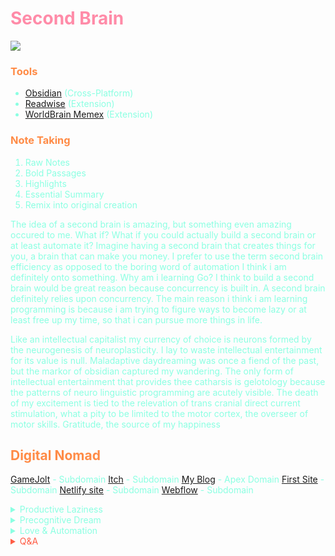 #  <span style='color:#ff8ba8;'> Second Brain</span> 

![](https://media4.giphy.com/media/yoJC2GBlQUYFF12X3W/giphy.gif)

<span style='color:#8bffe2;'>

### <span style='color:#ff8b46;'>Tools</span>
- [Obsidian](https://obsidian.md/) (Cross-Platform) <!-- My favorite tool of the bunch and happens to be the one that i am using right now -->
- [Readwise](https://readwise.io/) (Extension)  <!-- Does the same thing as Memex -->
- [WorldBrain Memex](https://getmemex.com/) (Extension) <!-- Bookmarks quotes from the web and sync across devices or save locally -->

### <span style='color:#ff8b46;'>Note Taking</span>
1. Raw Notes
2. Bold Passages
3. Highlights
4. Essential Summary
5. Remix into original creation

<!-- Unknown P is the most interesting rapper that i have come across. He is the definition and personification of a coconut. I thought Key & Peele were coconuts, but they
were only half a coconut. Unknown P is a full coconut. A black person with a white accent, but of Carribean decent. -->

The idea of a second brain is amazing, but something even amazing occured to me. What if? What if you could actually build a second brain or at least automate it? Imagine having a second brain that creates things for you, a brain that can make you money. I prefer to use the term second brain efficiency as opposed to the boring word of automation
I think i am definitely onto something. Why am i learning Go? I think to build a second brain would be great reason because concurrency is built in. A second brain definitely relies upon concurrency.
The main reason i think i am learning programming is because i am trying to figure ways to become lazy or at least free up my time, so that i can pursue more things in life. 

Like an intellectual capitalist my currency of choice is neurons formed by the neurogenesis of neuroplasticity. I lay to waste intellectual entertainment for its value is null. Maladaptive daydreaming was once a fiend of the past, but the markor of obsidian captured my wandering. The only form of intellectual entertainment that provides thee catharsis is gelotology because the patterns of neuro linguistic programming are acutely visible. The death of my excitement is tied to the relevation of trans cranial direct current stimulation, what a pity to be limited to the motor cortex, the overseer of motor skills.
Gratitude, the source of my happiness



## <span style='color:#ff8b46;'>Digital Nomad</span>
[GameJolt](https://drqueef.gamejolt.io/) - Subdomain
[Itch](https://33nano.itch.io/) - Subdomain
[My Blog](https://33nano.xyz/) - Apex Domain
[First Site](https://33nano.bss.design/) - Subdomain
[Netlify site](https://33nano.netlify.app/) - Subdomain
[Webflow](https://33nano.webflow.io/) - Subdomain

<details markdown='1'><summary>Productive Laziness</summary>


# Productive Lazines
> This essay is about he pursuit of laziness, which coincidentaly turns outs to be more productive 

I would consider myself smart and lazy. Laziness and productivity go hand in hand. Laziness is what has allowed for great inventions in human history. The pursuit of laziness is what has brought about an easier lifestyle and less brain usage on humanity.This is something that i never could i have out, until i sat down and looked at my past.In school, i avoided reading a book as much as possible in favor of spark notes. I refused writing notes in college classes, if the content was posted on blackboard. I refuse buying textbooks because  i could easily find the material free at the school library. I refuse intensive studying because i could skim the content on Quizlet or bring a small cheating paper with me. At most of the dead end unskilled jobs i worked,i found ways to bypass the work protocols to make my job easier. When it came to writing essays i never felt the need to proofread and correct stuff myself, thats what grammarly is for. Manually citing sources suck that's what citation machine is for. Humans are progressively becoming lazy each and every day, every single year and yet we are concerned about artificial intelligence taking over. Artificial intelligence is actually a good thing because if you have an entity that can do everything for you, thats the ultimate form of laziness.



Passive income



Washing machines replaced hand washing

## The Pursuit of Laziness ; Lazy is Smart or The Hidden Secrets of this world 


I dont consider myself the smartest person in the world, nor do i think that applies tp billionaires either. If there is one thing, i have learned its that 



</details>

<details markdown='1'><summary>Precognitive Dream</summary>


▒█▀▄░█▒█▒█▀▄░█▒█▀░█░▄▀▀▒▄▀▄
░█▀▒░▀▄█░█▀▄░█░█▀░█░▀▄▄░█▀█



██████╗░███████╗██╗░░░██╗░██████╗
██╔══██╗██╔════╝██║░░░██║██╔════╝
██║░░██║█████╗░░██║░░░██║╚█████╗░
██║░░██║██╔══╝░░██║░░░██║░╚═══██╗
██████╔╝███████╗╚██████╔╝██████╔╝
╚═════╝░╚══════╝░╚═════╝░╚═════╝░


>Precognitive Dream- A dream that appears to predict the future

Crazy! That’s what most people would tell me. Drugs? I have a clean, healthy body and have never ingested anything apart from from food and water. None of which contained any drug like substance. Coincidence? I don't think so. If you ever have a precognitive dream its a clear sign that you need to analyze your lifestyle, habits and mostly clearly, You. If you dismiss it, it's probably meaningless right? I would definitely be called a psycho if I claimed that everyone has had a precognitive dream, but has no memory of it. Anyway, its my dream and is tailored towards me; Its subjective, like Art. The message is encrypted as the techies would say and i have the decryption key. Sharing the file would be meaningless because it uses a different cryptographic algorithm that can only be deciphered by the user or some people known as psychics. I can see vividly, experience widely and recall it, as if it was just yesterday. Was it a dream, a dream….

Why would a 30 year old be crying out of nowhere? When a man cries, it's a sign of weakness, the only exception to that rule is the death of a loved one or when one is in immense physical pain. Why would someone be crying when they see a reflection of themselves? Turns out, I wasn't looking at my reflection, but at the real me, the older version of me. By the looks of it, this man was to my assumption somewhere in his 30’s, but for the sake of simplicity 30. Why would the 30 year old me be crying after seeing the current me. By the looks of it, this man’s wounds were internally deep and he had experienced a reality not of his own choosing. This man had multiple strands of grey hair that had been developing ever since he was 10. Its wild, but I started producing grey hair at such a super young age. There i was, the full manifestation of my aging was this abundant grey hair. How could i get this man, i mean me to stop crying. I wouldn’t just say “grow up.” I sat on a bench beside him and simply stared around because there was no one around except the two of us in that moment. I turned my head towards his direction and he had stopped crying. He gently placed his hand on my forehead and the most magical thing happened. I was able to look through each of my memories that led up to the current man sitting beside me. Not all those memories were clear and some absolutely made no sense. Precognitive dreams aren’t in 8K 300 fps were you can see all the details and follow all the events. However, the one thing that truly made sense was that it wasn't my fault. For some reason i could tell what i needed to do, but i was left with the certainty of how to do it. The dream led me to purchase multiple books and ebooks. Every book that i read i loved, but i was left with the feeling of how do i apply it? I was looking for the answers on how to apply what i had just learned. The answer came to me in the month of July in the form of a book. I remember preordering this book back in month of May and had completely forgotten about it. The book arrived on a friday. I had work the following day, but i didnt feel like going. I recall making an excuse because i simply wanted to be in the moment and finish the book as quickly as possible. I didnt speed read and i recall finishing the book in 5 hours. Those were the best 5 hours of my life and they were similar to the ones i spent reading another book entitled Mind map mastery and watching a 20 minute video about the book Memory rescue. Everything from there on made sense, but what was holding me back? Fear. The fear that i am not good enough. Fear that i wont get recognition. Fear of the uncertain. Fear of my own skills. In August i set out to complete something specific each day, but i failed. I failed to do one thing for a single day. If the road towards a better life was to simply take one small step a day then i have missed out. As i write this it 12 september 2019. I realize that 3 months remains until next year. The probably was something bigger than just the lack of willpower. Each and everyone of those days in August i was losing a valuable element known as zinc. I lost zinc through a process that i know of to be my weakness or succumbing to instinct. September is the month that i quit that habit, subscribe to a gym membership plan, start intaking supplements, adopt a puree diet and overall be active mentally. I have come to realize my weakness and treat my troubled mind seriously. My mind can either make or break me. I knew this all along and its clearly stated by James Allens book, As a Man Thinketh. A quote that reads “A man is literally is what he thinks, his character being the complete sum of all his thoughts. As a man thinketh so is he. As he continues to think so he remains.” I figured out what to do with my life at the age of 19. I cant complain nor compare myself, although i do somewhat envy people who started so young and became super famous and accepted by society. All i can say is that i am glad i had someone to correct me. From today on i no longer have excuses.

33 Nanoseconds

Music - Kaizen Zeki

Development - Kaizen Oasis



</details>

<details markdown='1'><summary>Love & Automation</summary>


<h1> 🅻🅾🆅🅴 & 🄰🅄🅃🄾🄼🄰🅃🄸🄾🄽 </h1>

![](https://i.redd.it/evsckuk41rh61.png)

If you love something, automate it
I love making words by combing preexisting words from othee languages or by addressing the roots (root words). 
I made a tool that can generate words for me.



</details>

<!-- Prince Kaizen Namwali -->

<span style='color:#ff5d46;'>

<details markdown='1'><summary>Q&A</summary>


</details>

</span>

</span>
